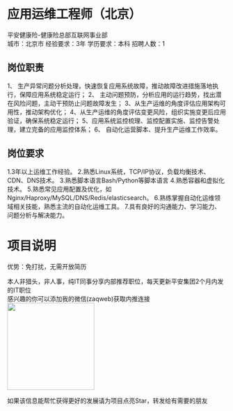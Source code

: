 # 应用运维工程师（北京）
平安健康险-健康险总部互联网事业部  
城市：北京市 经验要求：3年 学历要求：本科  招聘人数：1

## 岗位职责
1、 生产异常问题分析处理，快速恢复应用系统故障，推动故障改进措施落地执行，保障应用系统稳定运行；
   2、 主动问题预防，分析应用的运行趋势，找出潜在风险问题，主动干预防止问题故障发生；
   3、从生产运维的角度评估应用架构可用性，推动架构优化；
   4、从生产运维的角度评估变更风险，组织实施变更后应用验证，确保系统稳定运行；
   5、应用系统监控梳理、监控配置实施、监控告警处理，建立完备的应用监控体系；
   6、 自动化运营脚本、提升生产运维工作效率。

## 岗位要求
1.3年以上运维工作经验。
   2.熟悉Linux系统，TCP/IP协议，负载均衡技术、CDN、DNS技术。
   3.熟悉脚本语言Bash/Python等脚本语言
   4.熟悉容器和虚拟化技术。
   5.熟悉常见应用配置及优化，如Nginx/Haproxy/MySQL/DNS/Redis/elasticsearch。
   6.熟练掌握自动化运维领域相关技能，熟悉主流的自动化运维工具。
   7.具有良好的沟通能力、学习能力、问题分析与解决能力。

# 项目说明

优势：免打扰，无需开放简历

本人非猎头，非人事，纯IT同事分享内部推荐职位，每天更新平安集团2个月内发的IT职位  
感兴趣的你可以添加我的微信(zaqweb)获取内推连接  
<img src="https://github.com/zaqweb/PA-IT-JOBS/blob/master/WechatICode.jpeg"  height="200" width="200">

如果该信息能帮忙获得更好的发展请为项目点亮Star，转发给有需要的朋友




